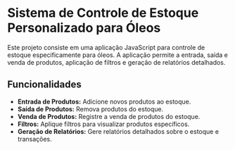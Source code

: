 # Sistema de Controle de Estoque Personalizado para Óleos

Este projeto consiste em uma aplicação JavaScript para controle de estoque especificamente para óleos. A aplicação permite a entrada, saída e venda de produtos, aplicação de filtros e geração de relatórios detalhados.

## Funcionalidades

- **Entrada de Produtos:** Adicione novos produtos ao estoque.
- **Saída de Produtos:** Remova produtos do estoque.
- **Venda de Produtos:** Registre a venda de produtos do estoque.
- **Filtros:** Aplique filtros para visualizar produtos específicos.
- **Geração de Relatórios:** Gere relatórios detalhados sobre o estoque e transações.



